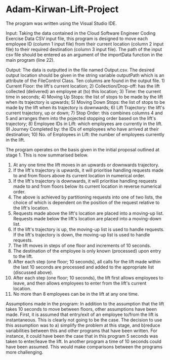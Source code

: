 # Adam-Kirwan-Lift-Project
The program was written using the Visual Studio IDE.

Input:
Taking the data contained in the Cloud Software Engineer Coding Exercise Data CSV input file, this program is designed to move each employee ID (column 1 input file) 
from their current location (column 2 input file) to their required destination (column 3 input file). The path of the input csv file should be entered as an argument
of the importData function in the main program (line 22). 

Output: 
The data is outputted in the file named Output.csv. The desired output location should be given in the string variable outputPath which is an attribute of the
FileControl
Class. Ten columns are found in the output file. 1) Current Floor: the lift's current location; 2) Collection/Drop-off: has the lift collected (delivered) an
employee at (to) this location; 3) Time: the current time in seconds; 4) Moving Up Stops: the list of stops to be made by the lift when its trajectory is upwards; 5)
Moving Down Stops: the list of stops to be made by the lift when its trajectory is downwards; 6) Lift Trajectory: the lift's current trajectory, up or down; 7) Stop 
Order: this combines columns 4 and 5 and arranges them into the pojected stopping order based on the lift's trajectory; 8) Employee IDs in Lift: which employees are 
currently in the lift. 9) Journey Completed by: the IDs of employees who have arrived at their destination; 10) No. of Employees in Lift: the number of employees
currently in the lift.

The program operates on the basis given in the initial proposal outlined at stage 1. This is now summarised below. 

1) At any one time the lift moves in an upwards or downwards trajectory.
2) If the lift's trajectory is upwards, it will prioritise handling requests made to and from floors above its current location in numerical order.
3) If the lift's trajectory is downwards, it will prioritise handling requests made to and from floors below its current location in reverse numerical order.
4) The above is achieved by partitioning requests into one of two lists, the choice of which is dependent on the position of the request relative to the lift's
location.
6) Requests made above the lift's location are placed into a moving-up list. Requests made below the lift's location are placed into a moving-down list.
7) If the lift's trajectory is up, the moving-up list is used to handle requests. If the lift's trajectory is down, the moving-up list is used to handle requests.
8) The lift moves in steps of one floor and increments of 10 seconds.
9) The destination of the employee is only known (processed) upon entry to the lift.
10) After each step (one floor; 10 seconds), all calls for the lift made within the last 10 seconds are processed and added to the appropriate list (discussed above).
11) After each step (one floor; 10 seconds), the lift first allows employees to leave, and then allows employees to enter from the lift's current location.
12) No more than 8 employees can be in the lift at any one time.     

Assumptions made in the program:
In addition to the assumption that the lift takes 10 seconds to move between floors, other assumptions have been made. First, it is assumed that entry/exit of an
employee to/from the lift is instantaneous. This is clearly not going to be the case. The decision to use this assumption was to a) simplify the problem at this stage, 
and b)reduce variabilities between this and other programs that have been written. For instance, it could have been the case that in this program 5 seconds was taken 
to enter/leave the lift. In another program a time of 10 seconds could have been assumed. This would make comparisons between the programs more challenging. 
